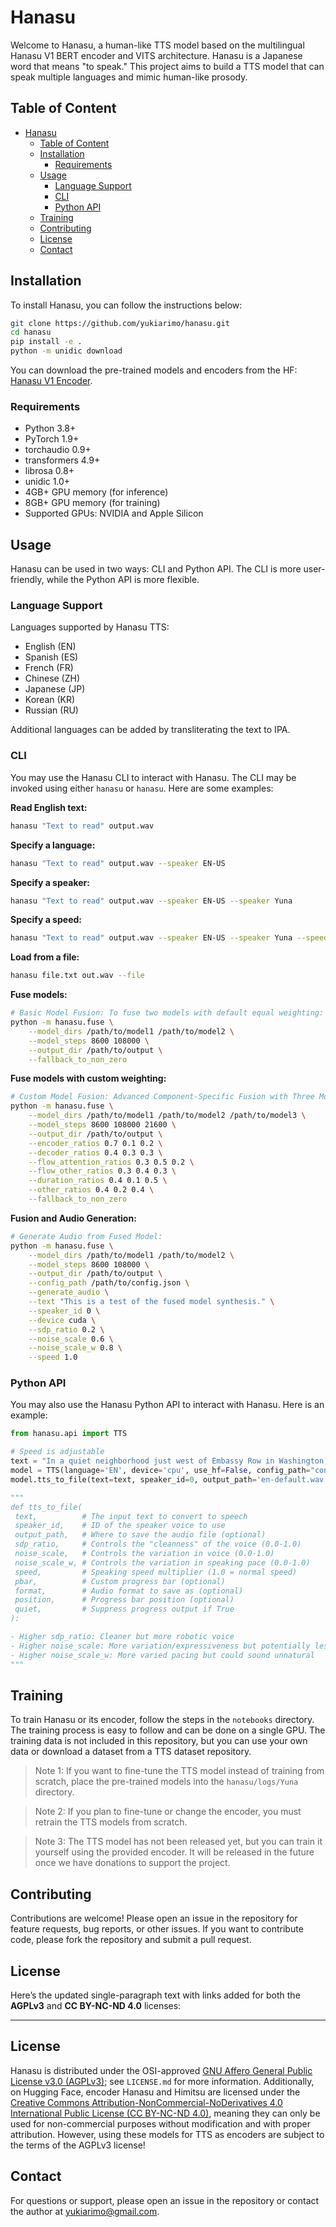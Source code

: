 # Hanasu
Welcome to Hanasu, a human-like TTS model based on the multilingual Hanasu V1 BERT encoder and VITS architecture. Hanasu is a Japanese word that means "to speak." This project aims to build a TTS model that can speak multiple languages and mimic human-like prosody.

## Table of Content
- [Hanasu](#hanasu)
  - [Table of Content](#table-of-content)
  - [Installation](#installation)
    - [Requirements](#requirements)
  - [Usage](#usage)
    - [Language Support](#language-support)
    - [CLI](#cli)
    - [Python API](#python-api)
  - [Training](#training)
  - [Contributing](#contributing)
  - [License](#license)
  - [Contact](#contact)

## Installation
To install Hanasu, you can follow the instructions below:

```bash
git clone https://github.com/yukiarimo/hanasu.git
cd hanasu
pip install -e .
python -m unidic download
```

You can download the pre-trained models and encoders from the HF: [Hanasu V1 Encoder](https://huggingface.co/yukiarimo/yuna-ai-hanasu-v1).

### Requirements
- Python 3.8+
- PyTorch 1.9+
- torchaudio 0.9+
- transformers 4.9+
- librosa 0.8+
- unidic 1.0+
- 4GB+ GPU memory (for inference)
- 8GB+ GPU memory (for training)
- Supported GPUs: NVIDIA and Apple Silicon

## Usage
Hanasu can be used in two ways: CLI and Python API. The CLI is more user-friendly, while the Python API is more flexible.

### Language Support
Languages supported by Hanasu TTS:

- English (EN)
- Spanish (ES)
- French (FR)
- Chinese (ZH)
- Japanese (JP)
- Korean (KR)
- Russian (RU)

Additional languages can be added by transliterating the text to IPA.

### CLI
You may use the Hanasu CLI to interact with Hanasu. The CLI may be invoked using either `hanasu` or `hanasu`. Here are some examples:

**Read English text:**
```bash
hanasu "Text to read" output.wav
```

**Specify a language:**
```bash
hanasu "Text to read" output.wav --speaker EN-US
```

**Specify a speaker:**
```bash
hanasu "Text to read" output.wav --speaker EN-US --speaker Yuna
```

**Specify a speed:**
```bash
hanasu "Text to read" output.wav --speaker EN-US --speaker Yuna --speed 1.5
```

**Load from a file:**
```bash
hanasu file.txt out.wav --file
```

**Fuse models:**
```bash
# Basic Model Fusion: To fuse two models with default equal weighting:
python -m hanasu.fuse \
    --model_dirs /path/to/model1 /path/to/model2 \
    --model_steps 8600 108000 \
    --output_dir /path/to/output \
    --fallback_to_non_zero
```

**Fuse models with custom weighting:**
```bash
# Custom Model Fusion: Advanced Component-Specific Fusion with Three Models:
python -m hanasu.fuse \
    --model_dirs /path/to/model1 /path/to/model2 /path/to/model3 \
    --model_steps 8600 108000 21600 \
    --output_dir /path/to/output \
    --encoder_ratios 0.7 0.1 0.2 \
    --decoder_ratios 0.4 0.3 0.3 \
    --flow_attention_ratios 0.3 0.5 0.2 \
    --flow_other_ratios 0.3 0.4 0.3 \
    --duration_ratios 0.4 0.1 0.5 \
    --other_ratios 0.4 0.2 0.4 \
    --fallback_to_non_zero
```

**Fusion and Audio Generation:**
```bash
# Generate Audio from Fused Model:
python -m hanasu.fuse \
    --model_dirs /path/to/model1 /path/to/model2 \
    --model_steps 8600 108000 \
    --output_dir /path/to/output \
    --config_path /path/to/config.json \
    --generate_audio \
    --text "This is a test of the fused model synthesis." \
    --speaker_id 0 \
    --device cuda \
    --sdp_ratio 0.2 \
    --noise_scale 0.6 \
    --noise_scale_w 0.8 \
    --speed 1.0
```

### Python API
You may also use the Hanasu Python API to interact with Hanasu. Here is an example:

```python
from hanasu.api import TTS

# Speed is adjustable
text = "In a quiet neighborhood just west of Embassy Row in Washington, there exists a medieval-style walled garden whose roses, it is said, spring from twelfth-century plants. The garden's Carderock gazebo, known as Shadow House, sits elegantly amid meandering pathways of stones dug from George Washington's private quarry."
model = TTS(language='EN', device='cpu', use_hf=False, config_path="config.json", ckpt_path="G_100.pth")
model.tts_to_file(text=text, speaker_id=0, output_path='en-default.wav', sdp_ratio=0.8, noise_scale=0, noise_scale_w=0.2, speed=1.0, quiet=True)

"""
def tts_to_file(
 text,          # The input text to convert to speech
 speaker_id,    # ID of the speaker voice to use
 output_path,   # Where to save the audio file (optional)
 sdp_ratio,     # Controls the "cleanness" of the voice (0.0-1.0)
 noise_scale,   # Controls the variation in voice (0.0-1.0)
 noise_scale_w, # Controls the variation in speaking pace (0.0-1.0)
 speed,         # Speaking speed multiplier (1.0 = normal speed)
 pbar,          # Custom progress bar (optional)
 format,        # Audio format to save as (optional)
 position,      # Progress bar position (optional)
 quiet,         # Suppress progress output if True
):

- Higher sdp_ratio: Cleaner but more robotic voice
- Higher noise_scale: More variation/expressiveness but potentially less stable
- Higher noise_scale_w: More varied pacing but could sound unnatural
"""
```

## Training
To train Hanasu or its encoder, follow the steps in the `notebooks` directory. The training process is easy to follow and can be done on a single GPU. The training data is not included in this repository, but you can use your own data or download a dataset from a TTS dataset repository.

> Note 1: If you want to fine-tune the TTS model instead of training from scratch, place the pre-trained models into the `hanasu/logs/Yuna` directory.

> Note 2: If you plan to fine-tune or change the encoder, you must retrain the TTS models from scratch.

> Note 3: The TTS model has not been released yet, but you can train it yourself using the provided encoder. It will be released in the future once we have donations to support the project.

## Contributing
Contributions are welcome! Please open an issue in the repository for feature requests, bug reports, or other issues. If you want to contribute code, please fork the repository and submit a pull request.

## License
Here’s the updated single-paragraph text with links added for both the **AGPLv3** and **CC BY-NC-ND 4.0** licenses:

---

## License
Hanasu is distributed under the OSI-approved [GNU Affero General Public License v3.0 (AGPLv3)](https://www.gnu.org/licenses/agpl-3.0.en.html); see `LICENSE.md` for more information. Additionally, on Hugging Face, encoder Hanasu and Himitsu are licensed under the [Creative Commons Attribution-NonCommercial-NoDerivatives 4.0 International Public License (CC BY-NC-ND 4.0)](https://creativecommons.org/licenses/by-nc-nd/4.0/), meaning they can only be used for non-commercial purposes without modification and with proper attribution. However, using these models for TTS as encoders are subject to the terms of the AGPLv3 license!

## Contact
For questions or support, please open an issue in the repository or contact the author at yukiarimo@gmail.com.
